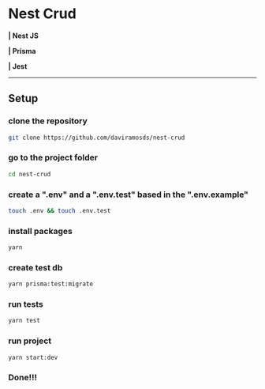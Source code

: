 # Nest Crud

**| Nest JS**

**| Prisma**

**| Jest**

---

## Setup

### clone the repository

```bash
git clone https://github.com/daviramosds/nest-crud
```

### go to the project folder

```bash
cd nest-crud
```

### create a ".env" and a ".env.test" based in the ".env.example"

```bash
touch .env && touch .env.test
```

### install packages

```bash
yarn
```

### create test db

```bash
yarn prisma:test:migrate
```

### run tests

```bash
yarn test
```

### run project

```bash
yarn start:dev
```

### Done!!!
